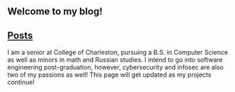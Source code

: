 ## Welcome to my blog!

## [Posts](/docs/posts.md)

I am a senior at College of Charleston, pursuing a B.S. in Computer Science
as well as minors in math and Russian studies. I intend to go into software
engineering post-graduation, however, cybersecurity and infosec are also
two of my passions as well! This page will get updated as my projects continue!